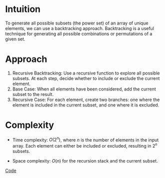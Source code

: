 # Intuition
To generate all possible subsets (the power set) of an array of unique elements, we can use a backtracking approach. Backtracking is a useful technique for generating all possible combinations or permutations of a given set.

# Approach
1. Recursive Backtracking: Use a recursive function to explore all possible subsets. At each step, decide whether to include or exclude the current element.
2. Base Case: When all elements have been considered, add the current subset to the result.
3. Recursive Case: For each element, create two branches: one where the element is included in the current subset, and one where it is excluded.

# Complexity
- Time complexity:
$O(2^n)$, where $n$ is the number of elements in the input array. Each element can either be included or excluded, resulting in $2^n$ subsets.

- Space complexity:
$O(n)$ for the recursion stack and the current subset.

[Code](./78-Subsets.ts)